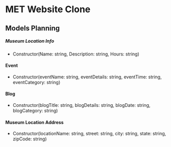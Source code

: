 # MET Website Clone

## Models Planning

##### Museum Location Info
* Constructor(Name: string, Description: string, Hours: string)

#### Event
* Constructor(eventName: string, eventDetails: string, eventTime: string, eventCategory: string)

#### Blog
* Constructor(blogTitle: string, blogDetails: string, blogDate: string, blogCategory: string)

#### Museum Location Address
* Constructor(locationName: string, street: string, city: string, state: string, zipCode: string)
